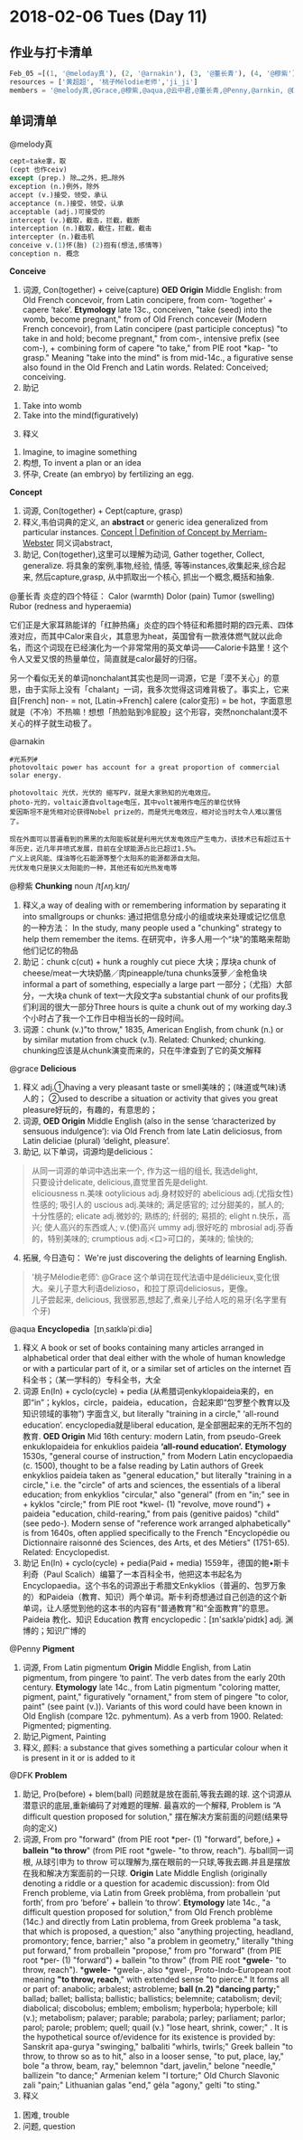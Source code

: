 #  2018-02-06 Tues (Day 11)



## 作业与打卡清单
```python
Feb_05 =[(1, '@meloday真'), (2, '@arnakin'), (3, '@董长青'), (4, '@穆紫'), (5, '@grace'), (6, '@aqua'), (7, '@Penny'), (8, '@DFK')]
resources = ['黄超超', '桃子Mélodie老师','ji_ji']
members = '@melody真,@Grace,@穆紫,@aqua,@云中君,@董长青,@Penny,@arnkin, @DFK'
```

## 单词清单
@melody真
```python
cept=take拿，取
(cept 也作ceiv)
except (prep.) 除…之外，把…除外
exception (n.)例外，除外
accept (v.)接受，领受，承认
acceptance (n.)接受，领受，认承
acceptable (adj.)可接受的
intercept (v.)截取，截击，拦截，截断
interception (n.)截取，截住，拦截，截击
intercepter (n.)截击机
conceive v.(1)怀(胎) (2)抱有(想法,感情等) 
​conception n. 概念 
```

**Conceive**
1. 词源,
Con(together) + ceive(capture)
**OED Origin**
Middle English: from Old French concevoir, from Latin concipere, from com- ‘together’ + capere ‘take’.
**Etymology**
late 13c., conceiven, "take (seed) into the womb, become pregnant," from
 of Old French conceveir (Modern French concevoir), from Latin concipere (past participle conceptus) "to take in and hold; become pregnant," from com-, intensive prefix (see com-), + combining form of capere "to take," from PIE root *kap- "to grasp." Meaning "take into the mind" is from mid-14c., a figurative sense also found in the Old French and Latin words. Related: Conceived; conceiving. 
2. 助记
1) Take into womb
2) Take into the mind(figuratively)
3. 释义
1) Imagine, to imagine something
2) 构想, To invent a plan or an idea
3) 怀孕, Create (an embryo) by fertilizing an egg.

**Concept** 
1. 词源, Con(together) + Cept(capture, grasp)
2. 释义,韦伯词典的定义, an **abstract** or generic idea generalized from particular instances.
 [Concept | Definition of Concept by Merriam-Webster](https://www.merriam-webster.com/dictionary/concept)
同义词abstract,
3. 助记, 
Con(together),这里可以理解为动词, Gather together, Collect, generalize.
将具象的案例,事物,经验, 情感, 等等instances,收集起来,综合起来,
然后capture,grasp, 从中抓取出一个核心, 抓出一个概念,概括和抽象.

@董长青
炎症的四个特征：
	Calor (warmth)
	Dolor (pain)
	Tumor (swelling)
	Rubor (redness and hyperaemia)

它们正是大家耳熟能详的「红肿热痛」炎症的四个特征和希腊时期的四元素、四体液对应，而其中Calor来自火，其意思为heat，英国曾有一款液体燃气就以此命名，而这个词现在已经演化为一个非常常用的英文单词——Calorie卡路里！这个令人又爱又恨的热量单位，简直就是calor最好的归宿。

另一个看似无关的单词nonchalant其实也是同一词源，它是「漠不关心」的意思，由于实际上没有「chalant」一词，我多次觉得这词难背极了。事实上，它来自[French] non- = not, [Latin→French] calere (calor变形) = be hot，字面意思就是（不冷）不热嘛！想想「热脸贴到冷屁股」这个形容，突然nonchalant漠不关心的样子就生动极了。


@arnakin
```
#光系列#
photovoltaic power has account for a great proportion of commercial solar energy.

photovoltaic 光伏，光伏的 缩写PV，就是大家熟知的光电效应。
photo-光的，voltaic源自voltage电压，其中volt被用作电压的单位伏特
爱因斯坦不是凭相对论获得Nobel prize的，而是凭光电效应，相对论当时太令人难以置信了。

现在外面可以普遍看到的黑黑的太阳能板就是利用光伏发电效应产生电力，该技术已有超过五十年历史，近几年井喷式发展，目前在全球能源占比已超过1.5%。
广义上说风能、煤油等化石能源等整个太阳系的能源都源自太阳。
光伏发电只是狭义太阳能的一种，其他还有如光热发电等
```

@穆紫
**Chunking** noun /tʃʌŋ.kɪŋ/ 
1. 释义,a way of dealing with or remembering information by separating it into smallgroups or chunks:
通过把信息分成小的组或块来处理或记忆信息的一种方法：
In the study, many people used a "chunking" strategy to help them remember the items.
在研究中，许多人用一个“块”的策略来帮助他们记忆的物品
2. 助记：chunk c(cut) + hunk
a roughly cut piece
大块；厚块a chunk of cheese/meat一大块奶酪／肉pineapple/tuna chunks菠萝／金枪鱼块
informal a part of something, especially a large part
一部分；（尤指）大部分，一大块a chunk of text一大段文字a substantial chunk of our profits我们利润的很大一部分Three hours is quite a chunk out of my working day.3个小时占了我一个工作日中相当长的一段时间。
3. 词源：chunk (v.)"to throw," 1835, American English, from chunk (n.) or by similar mutation from chuck (v.1). Related: Chunked; chunking.
chunking应该是从chunk演变而来的，只在牛津查到了它的英文解释


@grace
**Delicious**
1. 释义
adj.①having a very pleasant taste or smell美味的；(味道或气味)诱人的；
    ②used to describe a situation or activity that gives you great pleasure好玩的，有趣的，有意思的；
2. 词源, 
**OED Origin**
Middle English (also in the sense ‘characterized by sensuous indulgence’): via Old French from late Latin deliciosus, from Latin deliciae (plural) ‘delight, pleasure’.
3. 助记, 以下单词，词源均是delicious：
> 从同一词源的单词中选出来一个, 作为这一组的组长, 我选delight,   
> 只要设计delicate, delicious,直觉里首先是delight.  
 eliciousness n.美味
 ootylicious adj.身材姣好的
 abelicious adj.(尤指女性) 性感的; 吸引人的
 uscious adj.美味的; 满足感官的; 过分甜美的，腻人的; 十分性感的;
 elicate adj.微妙的; 熟练的; 纤弱的; 易损的;
 elight n.快乐，高兴; 使人高兴的东西或人;
        v.(使)高兴
 ummy adj.很好吃的
 mbrosial adj.芬香的，特别美味的;
 crumptious adj.<口>可口的，美味的; 愉快的;
4. 拓展, 今日造句：
We're just discovering the delights of learning English.

> '桃子Mélodie老师’: @Grace 这个单词在现代法语中是délicieux,变化很大。亲儿子意大利语delizioso，和拉丁原词deliciosus，更像。  
 儿子尝起来, delicious, 我很邪恶,想起了,煮亲儿子给人吃的易牙(名字里有个牙)


@aqua
**Encyclopedia** ​ [ɪnˌsaɪkləˈpiːdiə]
1. 释义
A book or set of books containing many articles arranged in alphabetical order that deal either with the whole of human knowledge or with a particular part of it, or a similar set of articles on the internet
百科全书；（某一学科的）专科全书，大全
2. 词源
En(In) + cyclo(cycle) + pedia
(从希腊词enkyklopaideia来的，en即“in”；kyklos，circle，paideia，education，合起来即“包罗整个教育以及知识领域的事物”)
字面含义, but literally "training in a circle," ‘all-round education’.
encyclopedia就是liberal education, 是全部圈起来的无所不包的教育.
**OED Origin**
Mid 16th century: modern Latin, from pseudo-Greek enkuklopaideia for enkuklios paideia **‘all-round education’.**
**Etymology**
1530s, "general course of instruction," from Modern Latin encyclopaedia (c. 1500), thought to be a false reading by Latin authors of Greek enkyklios paideia taken as "general education," but literally "training in a circle," i.e. the "circle" of arts and sciences, the essentials of a liberal education; from enkyklios "circular," also "general" (from en "in;" see in + kyklos "circle;" from PIE root *kwel- (1) "revolve, move round") + paideia "education, child-rearing," from pais (genitive paidos) "child" (see pedo-).
Modern sense of "reference work arranged alphabetically" is from 1640s, often applied specifically to the French "Encyclopédie ou Dictionnaire raisonné des Sciences, des Arts, et des Métiers" (1751-65). Related: Encyclopedist.
3. 助记
En(In) + cyclo(cycle) + pedia(Paid + media)
1559年，德国的鲍•斯卡利奇（Paul Scalich）编纂了一本百科全书，他把这本书起名为Encyclopaedia。这个书名的词源出于希腊文Enkyklios（普遍的、包罗万象的）和Paideia（教育、知识）两个单词。斯卡利奇想通过自己创造的这个新单词，让人感觉到他的这本书的内容有“普通教育”和“全面教育”的意思。
Paideia 教化、知识
Education 教育
encyclopedic：[ɪn'saɪklə'pidɪk] adj. 渊博的；知识广博的

@Penny
**Pigment**
1. 词源, 
From Latin pigmentum
**Origin**
Middle English, from Latin pigmentum, from pingere ‘to paint’. The verb dates from the early 20th century.
**Etymology**
late 14c., from Latin pigmentum "coloring matter, pigment, paint," figuratively "ornament," from stem of pingere "to color, paint" (see paint (v.)). Variants of this word could have been known in Old English (compare 12c. pyhmentum). As a verb from 1900. Related: Pigmented; pigmenting.
2. 助记,Pigment, Painting
3. 释义, 
颜料: 
a substance that gives something a particular colour when it is present in it or is added to it




@DFK
**Problem**
1. 助记,
Pro(before) + blem(ball)
问题就是放在面前,等我去踢的球. 这个词源从潜意识的底层,重新编码了对难题的理解.
最喜欢的一个解释,
 Problem is “A difficult question proposed for solution,"
摆在解决方案前面的问题(结果导向的定义)
2. 词源, 
 From pro "forward" (from PIE root *per- (1) "forward”, before,) + **ballein "to throw**" (from PIE root *gwele- "to throw, reach").
与ball同一词根, 从球引申为 to throw
可以理解为,摆在眼前的一只球,等我去踢.并且是摆放在我和解决方案面前的一只球.
**Origin**
Late Middle English (originally denoting a riddle or a question for academic discussion): from Old French probleme, via Latin from Greek problēma, from proballein ‘put forth’, from pro ‘before’ + ballein ‘to throw’.
**Etymology**
late 14c., "a difficult question proposed for solution," from Old French problème (14c.) and directly from Latin problema, from Greek problema "a task, that which is proposed, a question;" also "anything projecting, headland, promontory; fence, barrier;" also "a problem in geometry," literally "thing put forward," from proballein "propose," from pro "forward" (from PIE root *per- (1) "forward") + ballein "to throw" (from PIE root ***gwele**- "to throw, reach").
***gwele-**
*gwelə-, also *gwel-, Proto-Indo-European root meaning **"to throw, reach**," with extended sense "to pierce."
It forms all or part of: anabolic; arbalest; astrobleme; **ball (n.2) "dancing party;**" ballad; ballet; ballista; ballistic; ballistics; belemnite; catabolism; devil; diabolical; discobolus; emblem; embolism; hyperbola; hyperbole; kill (v.); metabolism; palaver; parable; parabola; parley; parliament; parlor; parol; parole; problem; quell; quail (v.) "lose heart, shrink, cower;" 
.
It is the hypothetical source of/evidence for its existence is provided by: Sanskrit apa-gurya "swinging," balbaliti "whirls, twirls;" Greek ballein "to throw, to throw so as to hit," also in a looser sense, "to put, place, lay," bole "a throw, beam, ray," belemnon "dart, javelin," belone "needle," ballizein "to dance;" Armenian kelem "I torture;" Old Church Slavonic zali "pain;" Lithuanian galas "end," gėla "agony," gelti "to sting."
3. 释义
1) 困难, trouble
2) 问题, question
